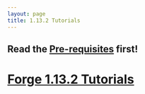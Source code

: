 ```yaml
---
layout: page
title: 1.13.2 Tutorials
---
```


## Read the [Pre-requisites](https://cadiboo.github.io/tutorials/Pre-requisites) first!

# [Forge 1.13.2 Tutorials](/tutorials/1.13.2/forge/)
